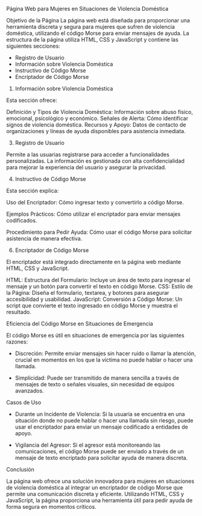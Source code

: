 Página Web para Mujeres en Situaciones de Violencia Doméstica

Objetivo de la Página
La página web está diseñada para proporcionar una herramienta discreta y segura para mujeres que sufren de violencia doméstica, utilizando el código Morse para enviar mensajes de ayuda. La estructura de la página utiliza HTML, CSS y JavaScript y contiene las siguientes secciones:

- Registro de Usuario
- Información sobre Violencia Doméstica
- Instructivo de Código Morse
- Encriptador de Código Morse


1. Información sobre Violencia Doméstica

Esta sección ofrece:

Definición y Tipos de Violencia Doméstica: Información sobre abuso físico, emocional, psicológico y económico.
Señales de Alerta: Cómo identificar signos de violencia doméstica.
Recursos y Apoyo: Datos de contacto de organizaciones y líneas de ayuda disponibles para asistencia inmediata.

3. Registro de Usuario

Permite a las usuarias registrarse para acceder a funcionalidades personalizadas. La información es gestionada con alta confidencialidad para mejorar la experiencia del usuario y asegurar la privacidad.

4. Instructivo de Código Morse

Esta sección explica:

Uso del Encriptador: Cómo ingresar texto y convertirlo a código Morse.

Ejemplos Prácticos: Cómo utilizar el encriptador para enviar mensajes codificados.

Procedimiento para Pedir Ayuda: Cómo usar el código Morse para solicitar asistencia de manera efectiva.


6. Encriptador de Código Morse

El encriptador está integrado directamente en la página web mediante HTML, CSS y JavaScript.

HTML:
Estructura del Formulario: Incluye un área de texto para ingresar el mensaje y un botón para convertir el texto en código Morse.
CSS:
Estilo de la Página: Diseña el formulario, textarea, y botones para asegurar accesibilidad y usabilidad.
JavaScript:
Conversión a Código Morse: Un script que convierte el texto ingresado en código Morse y muestra el resultado.

Eficiencia del Código Morse en Situaciones de Emergencia

El código Morse es útil en situaciones de emergencia por las siguientes razones:

- Discreción: Permite enviar mensajes sin hacer ruido o llamar la atención, crucial en momentos en los que la víctima no puede hablar o hacer una llamada.
  
- Simplicidad: Puede ser transmitido de manera sencilla a través de mensajes de texto o señales visuales, sin necesidad de equipos avanzados.

Casos de Uso

- Durante un Incidente de Violencia: Si la usuaria se encuentra en una situación donde no puede hablar o hacer una llamada sin riesgo, puede usar el encriptador para enviar un mensaje codificado a entidades de apoyo.

- Vigilancia del Agresor: Si el agresor está monitoreando las comunicaciones, el código Morse puede ser enviado a través de un mensaje de texto encriptado para solicitar ayuda de manera discreta.

Conclusión

La página web ofrece una solución innovadora para mujeres en situaciones de violencia doméstica al integrar un encriptador de código Morse que permite una comunicación discreta y eficiente. Utilizando HTML, CSS y JavaScript, la página proporciona una herramienta útil para pedir ayuda de forma segura en momentos críticos.


